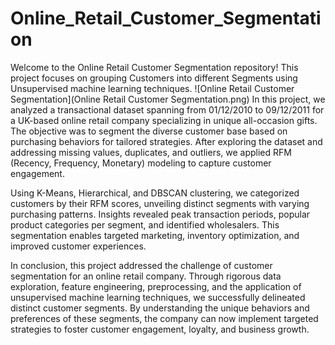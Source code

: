 # Online_Retail_Customer_Segmentation
Welcome to the Online Retail Customer Segmentation repository! This project focuses on grouping Customers into different Segments using Unsupervised machine learning techniques.
![Online Retail Customer Segmentation](Online Retail Customer Segmentation.png)
In this project, we analyzed a transactional dataset spanning from 01/12/2010 to 09/12/2011 for a UK-based online retail company specializing in unique all-occasion gifts. The objective was to segment the diverse customer base based on purchasing behaviors for tailored strategies. After exploring the dataset and addressing missing values, duplicates, and outliers, we applied RFM (Recency, Frequency, Monetary) modeling to capture customer engagement.

Using K-Means, Hierarchical, and DBSCAN clustering, we categorized customers by their RFM scores, unveiling distinct segments with varying purchasing patterns. Insights revealed peak transaction periods, popular product categories per segment, and identified wholesalers. This segmentation enables targeted marketing, inventory optimization, and improved customer experiences.

In conclusion, this project addressed the challenge of customer segmentation for an online retail company. Through rigorous data exploration, feature engineering, preprocessing, and the application of unsupervised machine learning techniques, we successfully delineated distinct customer segments. By understanding the unique behaviors and preferences of these segments, the company can now implement targeted strategies to foster customer engagement, loyalty, and business growth.
